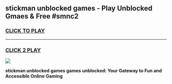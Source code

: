 
## stickman unblocked games - Play Unblocked Gmaes & Free #smnc2
<h3>
<a href="https://premium.freeplayer.one?title=stickman_unblocked_games&ref=01M">CLICK TO PLAY</a></h3>
<hr>

<h3>
<a href="https://premium.freeplayer.one?title=stickman_unblocked_games&ref=01M">CLICK 2 PLAY</a>
  
</h3>

<a href="https://premium.freeplayer.one?title=stickman_unblocked_games&ref=01M"><img src="https://clearcache.store/games.png"></a>


**stickman unblocked games games unblocked: Your Gateway to Fun and Accessible Online Gaming**
